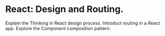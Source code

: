 #  React: Design and Routing.
 
Explain the Thinking in React design process. Introduct routing in a React app. Explore the Component composition pattern.